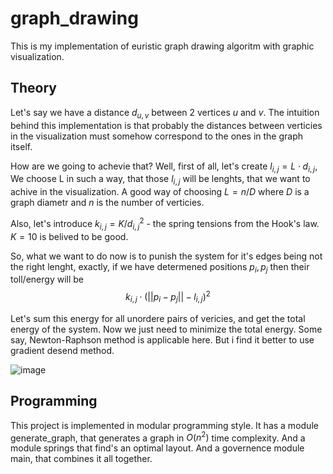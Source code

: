 # graph_drawing

This is my implementation of euristic graph drawing algoritm with graphic visualization.

## Theory

Let's say we have a distance $d_{u, v}$ between 2 vertices $u$ and $v$.
The intuition behind this implementation is that probably the distances between verticies in the visualization must somehow correspond to the ones in the graph itself.

How are we going to achevie that? Well, first of all, let's create $l_{i,j} = L \cdot d_{i, j}$, 
We choose L in such a way, that those $l_{i,j}$ will be lenghts, that we want to achive in the visualization. A good way of choosing $L = n / D$ where $D$ is a graph diametr and $n$ is the number of verticies.

Also, let's introduce $k_{i, j} = K / d_{i, j} ^ {2}$ - the spring tensions from the Hook's law. $K = 10$ is belived to be good.

So, what we want to do now is to punish the system for it's edges being not the right lenght, exactly, if we have determened positions $p_{i}, p_{j}$ then their toll/energy will be 
$$k_{i, j} \cdot (||p_{i} - p_{j}|| - l_{i,j}) ^ {2}$$

Let's sum this energy for all unordere pairs of vericies, and get the total energy of the system. Now we just need to minimize the total energy. Some say, Newton-Raphson method is applicable here. But i find it better to use gradient desend method. 

![image](https://github.com/vladimirevmenoff/graph_drawing/assets/58567711/3571a9a4-f285-4852-a0be-508e8de98455)

## Programming

This project is implemented in modular programming style. It has a module generate_graph, that generates a graph in $O(n^2)$ time complexity. And a module springs that find's an optimal layout. And a governence module main, that combines it all together.
